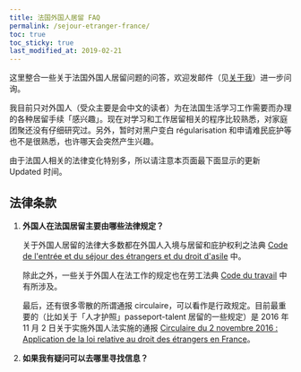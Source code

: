 ```yaml
---
title: 法国外国人居留 FAQ
permalink: /sejour-etranger-france/
toc: true
toc_sticky: true
last_modified_at: 2019-02-21
---
```


这里整合一些关于法国外国人居留问题的问答，欢迎发邮件（见[关于我](/about/)）进一步问询。

我目前只对外国人（受众主要是会中文的读者）为在法国生活学习工作需要而办理的各种居留手续「感兴趣」。现在对学习和工作居留相关的程序比较熟悉，对家庭团聚还没有仔细研究过。另外，暂时对黑户变白 régularisation 和申请难民庇护等也不是很熟悉，也许哪天会突然产生兴趣。

由于法国人相关的法律变化特别多，所以请注意本页面最下面显示的更新 Updated 时间。

## 法律条款

1. **外国人在法国居留主要由哪些法律规定？**
  
   关于外国人居留的法律大多数都在外国人入境与居留和庇护权利之法典 [Code de l'entrée et du séjour des étrangers et du droit d'asile](https://www.legifrance.gouv.fr/affichCode.do?cidTexte=LEGITEXT000006070158) 中。
   
   除此之外，一些关于外国人在法工作的规定也在劳工法典 [Code du travail](https://www.legifrance.gouv.fr/affichCode.do?cidTexte=LEGITEXT000006072050) 中有所涉及。
   
   最后，还有很多零散的所谓通报 circulaire，可以看作是行政规定。目前最重要的（比如关于「人才护照」passeport-talent 居留的一些规定）是 2016 年 11 月 2 日关于实施外国人法实施的通报 [Circulaire du 2 novembre 2016 : Application de la loi relative au droit des étrangers en France](https://www.gisti.org/IMG/pdf/circ_2016-11-2_norintv1631686j.pdf)。

2. **如果我有疑问可以去哪里寻找信息？**
